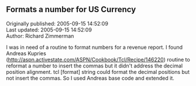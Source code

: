 ## Formats a number for US Currency  
Originally published: 2005-09-15 14:52:09  
Last updated: 2005-09-15 14:52:09  
Author: Richard Zimmerman  
  
I was in need of a routine to format numbers for a revenue report. I found Andreas Kupries (http://aspn.activestate.com/ASPN/Cookbook/Tcl/Recipe/146220) routine to reformat a number to insert the commas but it didn't address the decimal position alignment. tcl [format] string could format the decimal positions but not insert the commas. So I used Andreas base code and extended it.